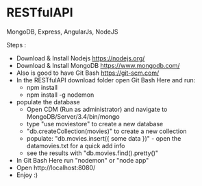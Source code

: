 # RESTfulAPI
MongoDB, Express, AngularJs, NodeJS

Steps : 
- Download & Install Nodejs https://nodejs.org/
- Download & Install MongoDB https://www.mongodb.com/
- Also is good to have Git Bash https://git-scm.com/
- In the RESTfulAPI download folder open Git Bash Here and run:
  - npm install
  - npm install -g nodemon
- populate the database
  - Open CDM (Run as administrator) and navigate to MongoDB/Server/3.4/bin/mongo
  - type "use moviestore" to create a new database
  - "db.createCollection(movies)" to create a new collection
  - populate: "db.movies.insert({ some data })" - open the datamovies.txt for a quick add info
  - see the results with "db.movies.find().pretty()"
- In Git Bash Here run "nodemon" or "node app"
- Open http://localhost:8080/
- Enjoy :)




